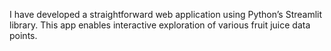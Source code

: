 I have developed a straightforward web application using Python’s Streamlit library. This app enables interactive exploration of various fruit juice data points. 

